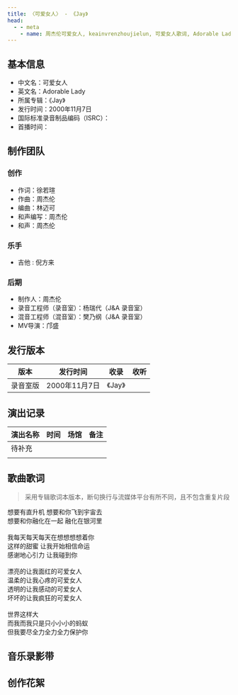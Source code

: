 ```yaml
---
title: 〈可爱女人〉 - 《Jay》
head:
  - - meta
    - name: 周杰伦可爱女人, keainvrenzhoujielun, 可爱女人歌词, Adorable Lady
---
```


## 基本信息
- 中文名：可爱女人<br/>
- 英文名：Adorable Lady<br/>
- 所属专辑：《Jay》<br/>
- 发行时间：2000年11月7日<br/>
- 国际标准录音制品编码（ISRC）：<br/>
- 首播时间：

## 制作团队
### 创作
- 作词：徐若瑄
- 作曲：周杰伦
- 编曲：林迈可
- 和声编写：周杰伦
- 和声：周杰伦
### 乐手
- 吉他 : 倪方来
### 后期
- 制作人：周杰伦
- 录音工程师（录音室）：杨瑞代（J&A 录音室）
- 混音工程师（混音室）：樊乃纲（J&A 录音室）
- MV导演：邝盛

## 发行版本
| 版本 | 发行时间 | 收录 | 收听 |
| ---- | -------- | ---- | ---- |
| 录音室版 | 2000年11月7日 | 《Jay》    | |

## 演出记录
| 演出名称 | 时间 | 场馆 | 备注 |
| ---- | -------- | ---- | ---- |
| 待补充 |  |     | |
|  |  |     | |

## 歌曲歌词
>采用专辑歌词本版本，断句换行与流媒体平台有所不同，且不包含重复片段

想要有直升机 想要和你飞到宇宙去<br/>
想要和你融化在一起 融化在银河里<br/>
<br/>
我每天每天每天在想想想想着你<br/>
这样的甜蜜 让我开始相信命运<br/>
感谢地心引力 让我碰到你<br/>
<br/>
漂亮的让我面红的可爱女人<br/>
温柔的让我心疼的可爱女人<br/>
透明的让我感动的可爱女人<br/>
坏坏的让我疯狂的可爱女人<br/>
<br/>
世界这样大<br/>
而我而我只是只小小小的蚂蚁<br/>
但我要尽全力全力全力保护你<br/>

## 音乐录影带

## 创作花絮
